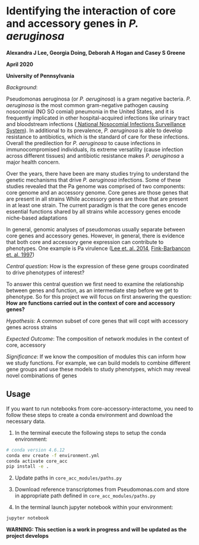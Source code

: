 # Identifying the interaction of core and accessory genes in *P. aeruginosa*

**Alexandra J Lee, Georgia Doing, Deborah A Hogan and Casey S Greene**

**April 2020**

**University of Pennsylvania**

_Background_:

Pseudomonas aeruginosa (or _P. aeruginosa_) is a gram negative bacteria. _P. aeruginosa_ is the most common gram-negative pathogen causing nosocomial (NO SO comial) pneumonia in the United States, and it is frequently implicated in other hospital-acquired infections like urinary tract and bloodstream infections ([ National Nosocomial Infections Surveillance System](https://academic.oup.com/cid/article/41/6/848/2022258)). In additional to its prevalence, _P. aeruginosa_ is able to develop resistance to antibiotics, which is the standard of care for these infections. Overall the predilection for _P. aeruginosa_ to cause infections in immunocompromised individuals, its extreme versatility (cause infection across different tissues) and antibiotic resistance makes _P. aeruginosa_ a major health concern.

Over the years, there have been are many studies trying to understand the genetic mechanisms that drive _P. aeruginosa_ infections. Some of these studies revealed that the Pa genome was comprised of two components: core genome and an accessory genome. Core genes are those genes that are present in all strains
While accessory genes are those that are present in at least one strain. The current paradigm is that the core genes encode essential functions shared by all strains while accessory genes encode niche-based adaptations

In general, genomic analyses of pseudomonas usually separate between core genes and accessory genes. However, in general, there is evidence that both core and accessory gene expression can contribute to phenotypes. One example is Pa virulence ([Lee et. al. 2014](https://pubmed.ncbi.nlm.nih.gov/25249263/), [Fink-Barbancon et. al. 1997](https://pubmed.ncbi.nlm.nih.gov/9302017/))

_Central question_: How is the expression of these gene groups coordinated to drive phenotypes of interest?

To answer this central question we first need to examine the relationship between genes and function, as an intermediate step before we get to phenotype. So for this project we will focus on first answering the question: **How are functions carried out in the context of core and accessory genes?**

_Hypothesis_: A common subset of core genes that will copt with accessory genes across strains

_Expected Outcome_: The composition of network modules in the context of core, accessory

_Significance_: If we know the composition of modules this can inform how we study functions. For example, we can build models to combine different gene groups and use these models to study phenotypes, which may reveal novel combinations of genes


## Usage
If you want to run notebooks from core-accessory-interactome, you need to follow these steps to create a conda environment and download the necessary data.

1. In the terminal execute the following steps to setup the conda environment:
```bash
# conda version 4.6.12
conda env create -f environment.yml
conda activate core_acc
pip install -e .
```

2. Update paths in `core_acc_modules/paths.py`

3. Download reference transcriptomes from Pseudomonas.com and store in appropriate path defined in `core_acc_modules/paths.py`

4. In the terminal launch jupyter notebook within your environment:
```bash
jupyter notebook
```

**WARNING: This section is a work in progress and will be updated as the project develops**